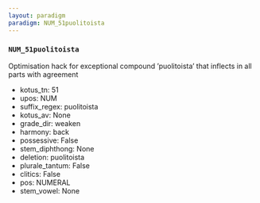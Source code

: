 ```yaml
---
layout: paradigm
paradigm: NUM_51puolitoista
---
```

### ` NUM_51puolitoista `

Optimisation hack for exceptional compound ’puolitoista’ that inflects in all parts with agreement
* kotus_tn: 51
* upos: NUM
* suffix_regex: puolitoista
* kotus_av: None
* grade_dir: weaken
* harmony: back
* possessive: False
* stem_diphthong: None
* deletion: puolitoista
* plurale_tantum: False
* clitics: False
* pos: NUMERAL
* stem_vowel: None
